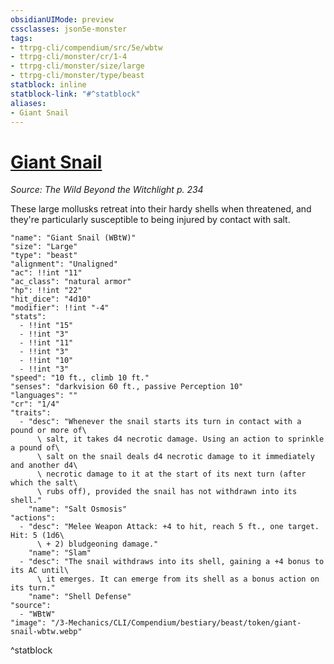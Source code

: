 ```yaml
---
obsidianUIMode: preview
cssclasses: json5e-monster
tags:
- ttrpg-cli/compendium/src/5e/wbtw
- ttrpg-cli/monster/cr/1-4
- ttrpg-cli/monster/size/large
- ttrpg-cli/monster/type/beast
statblock: inline
statblock-link: "#^statblock"
aliases:
- Giant Snail
---
```

# [Giant Snail](3-Mechanics\CLI\Compendium\bestiary\beast/giant-snail-wbtw.md)
*Source: The Wild Beyond the Witchlight p. 234*  

These large mollusks retreat into their hardy shells when threatened, and they're particularly susceptible to being injured by contact with salt.

```statblock
"name": "Giant Snail (WBtW)"
"size": "Large"
"type": "beast"
"alignment": "Unaligned"
"ac": !!int "11"
"ac_class": "natural armor"
"hp": !!int "22"
"hit_dice": "4d10"
"modifier": !!int "-4"
"stats":
  - !!int "15"
  - !!int "3"
  - !!int "11"
  - !!int "3"
  - !!int "10"
  - !!int "3"
"speed": "10 ft., climb 10 ft."
"senses": "darkvision 60 ft., passive Perception 10"
"languages": ""
"cr": "1/4"
"traits":
  - "desc": "Whenever the snail starts its turn in contact with a pound or more of\
      \ salt, it takes d4 necrotic damage. Using an action to sprinkle a pound of\
      \ salt on the snail deals d4 necrotic damage to it immediately and another d4\
      \ necrotic damage to it at the start of its next turn (after which the salt\
      \ rubs off), provided the snail has not withdrawn into its shell."
    "name": "Salt Osmosis"
"actions":
  - "desc": "Melee Weapon Attack: +4 to hit, reach 5 ft., one target. Hit: 5 (1d6\
      \ + 2) bludgeoning damage."
    "name": "Slam"
  - "desc": "The snail withdraws into its shell, gaining a +4 bonus to its AC until\
      \ it emerges. It can emerge from its shell as a bonus action on its turn."
    "name": "Shell Defense"
"source":
  - "WBtW"
"image": "/3-Mechanics/CLI/Compendium/bestiary/beast/token/giant-snail-wbtw.webp"
```
^statblock